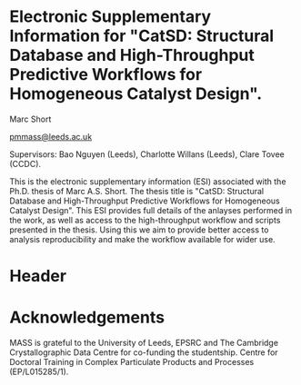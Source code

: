 # Electronic Supplementary Information for "CatSD: Structural Database and High-Throughput Predictive Workflows for Homogeneous Catalyst Design".

Marc Short

pmmass@leeds.ac.uk

Supervisors: Bao Nguyen (Leeds), Charlotte Willans (Leeds), Clare Tovee (CCDC).

This is the electronic supplementary information (ESI) associated with the Ph.D. thesis of Marc A.S. Short. The thesis title is "CatSD: Structural Database and High-Throughput Predictive Workflows for Homogeneous Catalyst Design". This ESI provides full details of the anlayses performed in the work, as well as access to the high-throughput workflow and scripts presented in the thesis. Using this we aim to provide better access to analysis reproducibility and make the workflow available for wider use.

# Header


# Acknowledgements
MASS is grateful to the University of Leeds, EPSRC and The Cambridge Crystallographic Data Centre for co-funding the studentship. Centre for Doctoral Training in Complex Particulate Products and Processes (EP/L015285/1).
